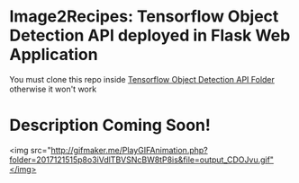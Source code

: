 # Image2Recipes: Tensorflow Object Detection API deployed in Flask Web Application

You must clone this repo inside <a href="https://github.com/tensorflow/models/tree/master/research/object_detection">Tensorflow Object Detection API Folder</a> otherwise it won't work

# Description Coming Soon!

<img src="http://gifmaker.me/PlayGIFAnimation.php?folder=2017121515p8o3iVdlTBVSNcBW8tP8is&file=output_CDOJvu.gif"</img>
